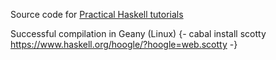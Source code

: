 Source code for [Practical Haskell tutorials](http://seanhess.github.io/2015/08/04/practical-haskell-getting-started.html)

Successful compilation in Geany (Linux) 
{-
cabal install scotty
https://www.haskell.org/hoogle/?hoogle=web.scotty
-}

